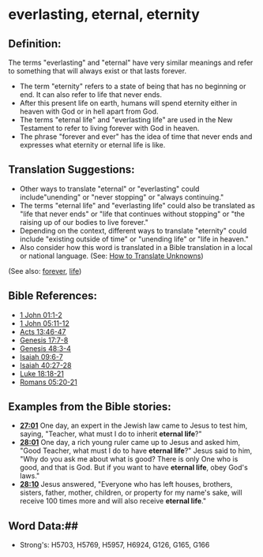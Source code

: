 # everlasting, eternal, eternity #

## Definition: ##

The terms "everlasting" and "eternal" have very similar meanings and refer to something that will always exist or that lasts forever.

* The term "eternity" refers to a state of being that has no beginning or end. It can also refer to life that never ends.
* After this present life on earth, humans will spend eternity either in heaven with God or in hell apart from God.
* The terms "eternal life" and "everlasting life" are used in the New Testament to refer to living forever with God in heaven.
* The phrase "forever and ever" has the idea of time that never ends and expresses what eternity or eternal life is like.

## Translation Suggestions: ##

* Other ways to translate "eternal" or "everlasting" could include"unending" or "never stopping" or "always continuing."
* The terms "eternal life" and "everlasting life" could also be translated as "life that never ends" or "life that continues without stopping" or "the raising up of our bodies to live forever."
* Depending on the context, different ways to translate "eternity" could include "existing outside of time" or "unending life" or "life in heaven."
* Also consider how this word is translated in a Bible translation in a local or national language. (See: [How to Translate Unknowns](rc://en/ta/man/translate/translate-unknown))

(See also: [forever](../kt/forever.md), [life](../kt/life.md))

## Bible References: ##

* [1 John 01:1-2](rc://en/tn/help/1jn/01/01)
* [1 John 05:11-12](rc://en/tn/help/1jn/05/11)
* [Acts 13:46-47](rc://en/tn/help/act/13/46)
* [Genesis 17:7-8](rc://en/tn/help/gen/17/07)
* [Genesis 48:3-4](rc://en/tn/help/gen/48/03)
* [Isaiah 09:6-7](rc://en/tn/help/isa/09/06)
* [Isaiah 40:27-28](rc://en/tn/help/isa/40/27)
* [Luke 18:18-21](rc://en/tn/help/luk/18/18)
* [Romans 05:20-21](rc://en/tn/help/rom/05/20)

## Examples from the Bible stories: ##

* __[27:01](rc://en/tn/help/obs/27/01)__ One day, an expert in the Jewish law came to Jesus to test him, saying, "Teacher, what must I do to inherit __eternal life__?"
* __[28:01](rc://en/tn/help/obs/28/01)__ One day, a rich young ruler came up to Jesus and asked him, "Good Teacher, what must I do to have __eternal life__?" Jesus said to him, "Why do you ask me about what is good? There is only One who is good, and that is God. But if you want to have __eternal life__, obey God's laws."
* __[28:10](rc://en/tn/help/obs/28/10)__ Jesus answered, "Everyone who has left houses, brothers, sisters, father, mother, children, or property for my name's sake, will receive 100 times more and will also receive __eternal life__."

## Word Data:##

* Strong's: H5703, H5769, H5957, H6924, G126, G165, G166

